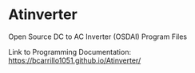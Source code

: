 # Atinverter
Open Source DC to AC Inverter (OSDAI) Program Files

Link to Programming Documentation: https://bcarrillo1051.github.io/Atinverter/